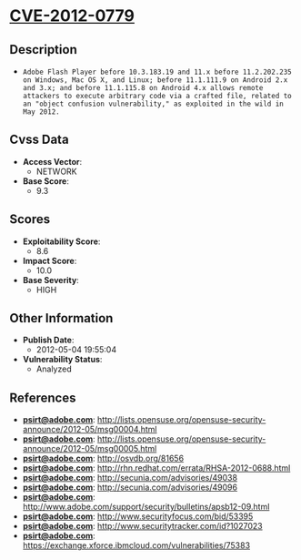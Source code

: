 
# [CVE-2012-0779](http://lists.opensuse.org/opensuse-security-announce/2012-05/msg00004.html)

## Description

- `Adobe Flash Player before 10.3.183.19 and 11.x before 11.2.202.235 on Windows, Mac OS X, and Linux; before 11.1.111.9 on Android 2.x and 3.x; and before 11.1.115.8 on Android 4.x allows remote attackers to execute arbitrary code via a crafted file, related to an "object confusion vulnerability," as exploited in the wild in May 2012.`

## Cvss Data

- **Access Vector**:
  - NETWORK
- **Base Score**:
  - 9.3

## Scores

- **Exploitability Score**:
  - 8.6
- **Impact Score**:
  - 10.0
- **Base Severity**:
  - HIGH

## Other Information

- **Publish Date**:
  - 2012-05-04 19:55:04
- **Vulnerability Status**:
  - Analyzed

## References

- **psirt@adobe.com**: http://lists.opensuse.org/opensuse-security-announce/2012-05/msg00004.html
- **psirt@adobe.com**: http://lists.opensuse.org/opensuse-security-announce/2012-05/msg00005.html
- **psirt@adobe.com**: http://osvdb.org/81656
- **psirt@adobe.com**: http://rhn.redhat.com/errata/RHSA-2012-0688.html
- **psirt@adobe.com**: http://secunia.com/advisories/49038
- **psirt@adobe.com**: http://secunia.com/advisories/49096
- **psirt@adobe.com**: http://www.adobe.com/support/security/bulletins/apsb12-09.html
- **psirt@adobe.com**: http://www.securityfocus.com/bid/53395
- **psirt@adobe.com**: http://www.securitytracker.com/id?1027023
- **psirt@adobe.com**: https://exchange.xforce.ibmcloud.com/vulnerabilities/75383
